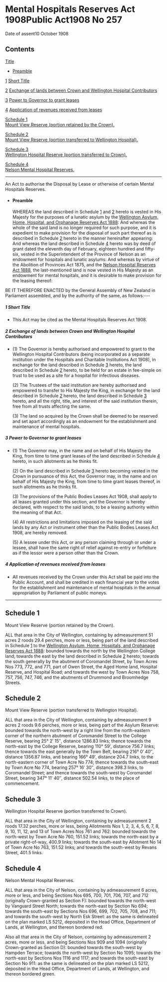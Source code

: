# Mental Hospitals Reserves Act 1908Public Act1908 No 257

Date of assent10 October 1908

## Contents

[Title][0]
    
*   [Preamble][1]

[1][2] [Short Title][2]

[2][3] [Exchange of lands between Crown and Wellington Hospital Contributors][3]

[3][4] [Power to Governor to grant leases][4]

[4][5] [Application of revenues received from leases][5]

[Schedule 1][6]  
[Mount View Reserve (portion retained by the Crown).][6]

[Schedule 2][7]  
[Mount View Reserve (portion transferred to Wellington Hospital).][7]

[Schedule 3][8]  
[Wellington Hospital Reserve (portion transferred to Crown).][8]

[Schedule 4][9]  
[Nelson Mental Hospital Reserves.][9]

---

An Act to authorise the Disposal by Lease or otherwise of certain Mental Hospitals Reserves.
    
*   #### Preamble
    
    WHEREAS the land described in Schedule [1][6] and [2][7] hereto is vested in His Majesty for the purposes of a lunatic asylum by the [Wellington Asylum, Home, Hospital, and Orphanage Reserves Act 1888][10]: And whereas the whole of the said land is no longer required for such purpose, and it is expedient to make provision for the disposal of such part thereof as is described in Schedule [2][7] hereto in the manner hereinafter appearing: And whereas the land described in Schedule [4][9] hereto was by deed of grant dated the eleventh day of February, eighteen hundred and fifty-six, vested in the Superintendent of the Province of Nelson as an endowment for hospitals and lunatic asylums: And whereas by virtue of the Abolition of Provinces Act 1875, and the [Nelson Hospital Reserves Act 1888][11], the last-mentioned land is now vested in His Majesty as an endowment for mental hospitals, and it is desirable to make provision for the leasing thereof:

BE IT THEREFORE ENACTED by the General Assembly of New Zealand in Parliament assembled, and by the authority of the same, as follows:---

##### 1 Short Title
    
*   This Act may be cited as the Mental Hospitals Reserves Act 1908\.

##### 2 Exchange of lands between Crown and Wellington Hospital Contributors
    
*   (1) The Governor is hereby authorised and empowered to grant to the Wellington Hospital Contributors (being incorporated as a separate institution under the Hospitals and Charitable Institutions Act 1908), in exchange for the land described in Schedule [3][8] hereto, the land described in Schedule [2][7] hereto, to be held for an estate in fee-simple on trust to be used as a site for a hospital for infectious diseases.
    
    (2) The Trustees of the said institution are hereby authorised and empowered to transfer to His Majesty the King, in exchange for the land described in Schedule [2][7] hereto, the land described in Schedule [3][8] hereto, and all the right, title, and interest of the said institution therein, free from all trusts affecting the same.
    
    (3) The land so acquired by the Crown shall be deemed to be reserved and set apart accordingly as an endowment for the establishment and maintenance of mental hospitals.

##### 3 Power to Governor to grant leases
    
*   (1) The Governor may, in the name and on behalf of His Majesty the King, from time to time grant leases of the land described in Schedule [4][9] hereto, in such allotments as he thinks fit.
    
    (2) On the land described in Schedule [3][8] hereto becoming vested in the Crown in pursuance of this Act, the Governor may, in the name and on behalf of His Majesty the King, from time to time grant leases thereof, in such allotments as he thinks fit.
    
    (3) The provisions of the Public Bodies Leases Act 1908, shall apply to all leases granted under this section, and the Governor is hereby declared, with respect to the said lands, to be a leasing authority within the meaning of that Act.
    
    (4) All restrictions and limitations imposed on the leasing of the said lands by any Act or instrument other than the Public Bodies Leases Act 1908, are hereby removed.
    
    (5) A lessee under this Act, or any person claiming through or under a lessee, shall have the same right of relief against re-entry or forfeiture as if the lessor were a person other than the Crown.

##### 4 Application of revenues received from leases
    
*   All revenues received by the Crown under this Act shall be paid into the Public Account, and shall be credited in each financial year to the votes for the establishment and maintenance of mental hospitals in the annual appropriation by Parliament of public moneys.

---

## Schedule 1  
Mount View Reserve (portion retained by the Crown).

ALL that area in the City of Wellington, containing by admeasurement 51 acres 2 roods 29.4 perches, more or less, being part of the land described in Schedule [1][12] to the [Wellington Asylum, Home, Hospitals, and Orphanage Reserves Act 1888][10]: bounded towards the north by the Wellington College land; towards the east by the land described in Schedule [2][7] hereto; towards the south generally by the abutment of Coromandel Street, by Town Acres Nos 773, 772, and 771, part of Owen Street, the Aged Home land, Hospital Reserve, and Hospital Road; and towards the west by Town Acres Nos 758, 757, 756, 747, 746, and the abutments of Drummond and Broomhedge Streets.

## Schedule 2  
Mount View Reserve (portion transferred to Wellington Hospital).

ALL that area in the City of Wellington, containing by admeasurement 9 acres 2 roods 9.6 perches, more or less, being part of the Asylum Reserve: bounded towards the north-west by a right line from the north-eastern corner of the northern abutment of Coromandel Street to the College Reserve, bearing 25° 2′ 15″, distance 1286.83 links; thence towards the north-east by the College Reserve, bearing 110° 59′, distance 756.7 links; thence towards the east generally by the Town Belt, bearing 216° 0′ 40″, distance 1356.87 links, and bearing 166° 49′, distance 204.7 links, to the north-eastern corner of Town Acre No 774; thence towards the south-east by Town Acre No 774, bearing 257° 16′ 30″, distance 398.3 links, to Coromandel Street; and thence towards the south-west by Coromandel Street, bearing 347° 11′ 40″, distance 502.54 links, to the place of commencement.

## Schedule 3  
Wellington Hospital Reserve (portion transferred to Crown).

ALL that area in the City of Wellington, containing by admeasurement 2 roods 17.32 perches, more or less, being Allotments Nos 1, 2, 3, 4, 5, 6, 7, 8, 9, 10, 11, 12, and 13 of Town Acres Nos 761 and 762: bounded towards the north-west by Town Acre No 760, 151.52 links; towards the north-east by a private right-of-way, 400.9 links; towards the south-east by Allotment No 14 of Town Acre No 763, 151.52 links; and towards the south-west by Revans Street, 401.5 links.

## Schedule 4  
Nelson Mental Hospital Reserves.

ALL that area in the City of Nelson, containing by admeasurement 6 acres, more or less, and being Sections Nos 695, 700, 701, 706, 707, and 712 (originally Crown-granted as Section F): bounded towards the north-west by Vanguard Street North; towards the north-east by Section No 694; towards the south-east by Sections Nos 696, 699, 702, 705, 708, and 711; and towards the south-west by North Esk Street: as the same is delineated on the plan marked LS 5212, deposited in the Head Office, Department of Lands, at Wellington, and thereon bordered red.

Also all that area in the City of Nelson, containing by admeasurement 2 acres, more or less, and being Sections Nos 909 and 1094 (originally Crown-granted as Section D): bounded towards the south-west by Hampden Terrace; towards the north-west by Section No 1095; towards the north-east by Sections Nos 1116 and 1117; and towards the south-east by Section No 911: as the same is delineated on the plan marked LS 5212, deposited in the Head Office, Department of Lands, at Wellington, and thereon bordered green.

[0]: http://www.legislation.govt.nz/act/public/1908/0257/latest/whole.html#DLM176572
[1]: http://www.legislation.govt.nz/act/public/1908/0257/latest/whole.html#DLM176573
[2]: http://www.legislation.govt.nz/act/public/1908/0257/latest/whole.html#DLM176576
[3]: http://www.legislation.govt.nz/act/public/1908/0257/latest/whole.html#DLM176577
[4]: http://www.legislation.govt.nz/act/public/1908/0257/latest/whole.html#DLM176578
[5]: http://www.legislation.govt.nz/act/public/1908/0257/latest/whole.html#DLM176579
[6]: http://www.legislation.govt.nz/act/public/1908/0257/latest/whole.html#DLM176580
[7]: http://www.legislation.govt.nz/act/public/1908/0257/latest/whole.html#DLM176581
[8]: http://www.legislation.govt.nz/act/public/1908/0257/latest/whole.html#DLM176582
[9]: http://www.legislation.govt.nz/act/public/1908/0257/latest/whole.html#DLM176583
[10]: http://www.legislation.govt.nz/act/public/1908/0257/latest/link.aspx?id=DLM21102
[11]: http://www.legislation.govt.nz/act/public/1908/0257/latest/link.aspx?id=DLM21133
[12]: http://www.legislation.govt.nz/act/public/1908/0257/latest/link.aspx?id=DLM21118